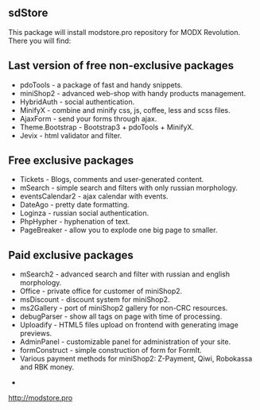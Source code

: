 ## sdStore

This package will install modstore.pro repository for MODX Revolution.
There you will find:

Last version of free non-exclusive packages
-----------
* pdoTools - a package of fast and handy snippets.
* miniShop2 - advanced web-shop with handy products management.
* HybridAuth - social authentication.
* MinifyX - combine and minify css, js, coffee, less and scss files.
* AjaxForm - send your forms through ajax.
* Theme.Bootstrap - Bootstrap3 + pdoTools + MinifyX.
* Jevix - html validator and filter.


Free exclusive packages
-----------
* Tickets - Blogs, comments and user-generated content.
* mSearch - simple search and filters with only russian morphology.
* eventsCalendar2 - ajax calendar with events.
* DateAgo - pretty date formatting.
* Loginza - russian social authentication.
* PhpHypher - hyphenation of text.
* PageBreaker - allow you to explode one big page to smaller.


Paid exclusive packages
-----------
* mSearch2 - advanced search and filter with russian and english morphology.
* Office - private office for customer of miniShop2.
* msDiscount - discount system for miniShop2.
* ms2Gallery - port of miniShop2 gallery for non-CRC resources.
* debugParser - show all tags on page with time of processing.
* Uploadify - HTML5 files upload on frontend with generating image previews.
* AdminPanel - customizable panel for administration of your site.
* formConstruct - simple construction of form for FormIt.
* Various payment methods for miniShop2: Z-Payment, Qiwi, Robokassa and RBK money.

-
http://modstore.pro